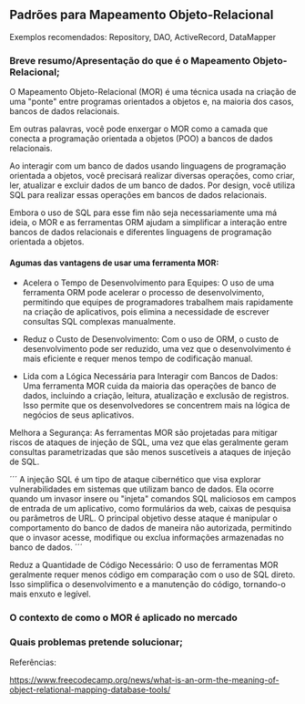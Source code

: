 ## Padrões para Mapeamento Objeto-Relacional 

Exemplos recomendados: Repository, DAO, ActiveRecord, DataMapper

### Breve resumo/Apresentação do que é o Mapeamento Objeto-Relacional;

O Mapeamento Objeto-Relacional (MOR) é uma técnica usada na criação de uma "ponte" entre programas orientados a objetos e, na maioria dos casos, bancos de dados relacionais.

Em outras palavras, você pode enxergar o MOR como a camada que conecta a programação orientada a objetos (POO) a bancos de dados relacionais.

Ao interagir com um banco de dados usando linguagens de programação orientada a objetos, você precisará realizar diversas operações, como criar, ler, atualizar e excluir dados de um banco de dados. Por design, você utiliza SQL para realizar essas operações em bancos de dados relacionais.

Embora o uso de SQL para esse fim não seja necessariamente uma má ideia, o MOR e as ferramentas ORM ajudam a simplificar a interação entre bancos de dados relacionais e diferentes linguagens de programação orientada a objetos.

#### Agumas das vantagens de usar uma ferramenta MOR:

- Acelera o Tempo de Desenvolvimento para Equipes: O uso de uma ferramenta ORM pode acelerar o processo de desenvolvimento, permitindo que equipes de programadores trabalhem mais rapidamente na criação de aplicativos, pois elimina a necessidade de escrever consultas SQL complexas manualmente.

- Reduz o Custo de Desenvolvimento: Com o uso de ORM, o custo de desenvolvimento pode ser reduzido, uma vez que o desenvolvimento é mais eficiente e requer menos tempo de codificação manual.

- Lida com a Lógica Necessária para Interagir com Bancos de Dados: Uma ferramenta MOR cuida da maioria das operações de banco de dados, incluindo a criação, leitura, atualização e exclusão de registros. Isso permite que os desenvolvedores se concentrem mais na lógica de negócios de seus aplicativos.

Melhora a Segurança: As ferramentas MOR são projetadas para mitigar riscos de ataques de injeção de SQL, uma vez que elas geralmente geram consultas parametrizadas que são menos suscetíveis a ataques de injeção de SQL.

´´´
A injeção SQL é um tipo de ataque cibernético que visa explorar vulnerabilidades em sistemas que utilizam banco de dados. Ela ocorre quando um invasor insere ou "injeta" comandos SQL maliciosos em campos de entrada de um aplicativo, como formulários da web, caixas de pesquisa ou parâmetros de URL. O principal objetivo desse ataque é manipular o comportamento do banco de dados de maneira não autorizada, permitindo que o invasor acesse, modifique ou exclua informações armazenadas no banco de dados.
´´´

Reduz a Quantidade de Código Necessário: O uso de ferramentas MOR geralmente requer menos código em comparação com o uso de SQL direto. Isso simplifica o desenvolvimento e a manutenção do código, tornando-o mais enxuto e legível.

### O contexto de como o MOR é aplicado no mercado

### Quais problemas pretende solucionar;

Referências:

https://www.freecodecamp.org/news/what-is-an-orm-the-meaning-of-object-relational-mapping-database-tools/

